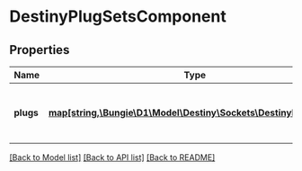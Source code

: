 # DestinyPlugSetsComponent

## Properties
Name | Type | Description | Notes
------------ | ------------- | ------------- | -------------
**plugs** | [**map[string,\Bungie\D1\Model\Destiny\Sockets\DestinyItemPlug[]]**](array.md) | The shared list of plugs for each relevant PlugSet, keyed by the hash identifier of the PlugSet (DestinyPlugSetDefinition). | [optional] 

[[Back to Model list]](../README.md#documentation-for-models) [[Back to API list]](../README.md#documentation-for-api-endpoints) [[Back to README]](../README.md)


